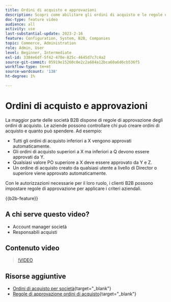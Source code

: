 ```yaml
---
title: Ordini di acquisto e approvazioni
description: Scopri come abilitare gli ordini di acquisto e le regole di approvazione per gli account aziendali B2B.
doc-type: feature video
audience: all
activity: use
last-substantial-update: 2023-2-16
feature: Configuration, System, B2B, Companies
topic: Commerce, Administration
role: Admin, User
level: Beginner, Intermediate
exl-id: 3384e6df-5f42-470e-825c-4645d7c7c4a2
source-git-commit: 05919e15260c0e2c2a684a12bca60a6d6cb536f5
workflow-type: tm+mt
source-wordcount: '138'
ht-degree: 1%

---
```


# Ordini di acquisto e approvazioni

La maggior parte delle società B2B dispone di regole di approvazione degli ordini di acquisto. Le aziende possono controllare chi può creare ordini di acquisto e quanto può spendere. Ad esempio:

- Tutti gli ordini di acquisto inferiori a X vengono approvati automaticamente.
- Gli ordini di acquisto superiori a X ma inferiori a Q devono essere approvati da Y.
- Qualsiasi valore PO superiore a X deve essere approvato da Y e Z.
- Un ordine di acquisto creato da qualsiasi utente a livello di Director o superiore viene approvato automaticamente.

Con le autorizzazioni necessarie per il loro ruolo, i clienti B2B possono impostare regole di approvazione per applicare i criteri aziendali.

{{b2b-feature}}

## A chi serve questo video?

- Account manager società
- Responsabili acquisti

## Contenuto video

>[!VIDEO](https://video.tv.adobe.com/v/344450?quality=12&learn=on)

## Risorse aggiuntive

- [Ordini di acquisto per società](https://experienceleague.adobe.com/docs/commerce-admin/b2b/purchase-orders/purchase-order-flow.html?lang=it){target="_blank"}
- [Regole di approvazione ordini di acquisto](https://experienceleague.adobe.com/docs/commerce-admin/b2b/purchase-orders/account-dashboard-approval-rules.html?lang=it){target="_blank"}

